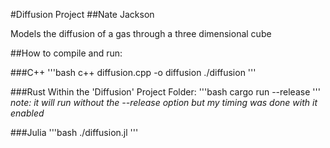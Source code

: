 #Diffusion Project
##Nate Jackson

Models the diffusion of a gas through a three dimensional cube

##How to compile and run:

###C++
'''bash
c++ diffusion.cpp -o diffusion
./diffusion
'''

###Rust
Within the 'Diffusion' Project Folder:
'''bash
cargo run --release
'''
*note: it will run without the --release option but my timing was done with it enabled*

###Julia
'''bash
./diffusion.jl
'''
